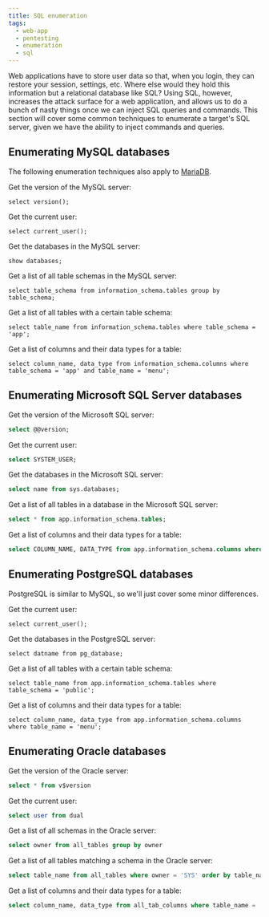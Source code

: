 ```yaml
---
title: SQL enumeration
tags:
  - web-app
  - pentesting
  - enumeration
  - sql
---
```

Web applications have to store user data so that, when you login, they can restore your session, settings, etc. Where else would they hold this information but a relational database like SQL? Using SQL, however, increases the attack surface for a web application, and allows us to do a bunch of nasty things once we can inject SQL queries and commands. This section will cover some common techniques to enumerate a target's SQL server, given we have the ability to inject commands and queries.
## Enumerating MySQL databases
The following enumeration techniques also apply to [MariaDB](https://mariadb.org/).

Get the version of the MySQL server:
```mysql
select version();
```
Get the current user:
```mysql
select current_user();
```
Get the databases in the MySQL server:
```mysql
show databases;
```
Get a list of all table schemas in the MySQL server:
```mysql
select table_schema from information_schema.tables group by table_schema;
```
Get a list of all tables with a certain table schema:
```mysql
select table_name from information_schema.tables where table_schema = 'app';
```
Get a list of columns and their data types for a table:
```mysql
select column_name, data_type from information_schema.columns where table_schema = 'app' and table_name = 'menu';
```
## Enumerating Microsoft SQL Server databases
Get the version of the Microsoft SQL server:
```sql
select @@version;
```
Get the current user:
```sql
select SYSTEM_USER;
```
Get the databases in the Microsoft SQL server:
```sql
select name from sys.databases;
```
Get a list of all tables in a database in the Microsoft SQL server:
```sql
select * from app.information_schema.tables;
```
Get a list of columns and their data types for a table:
```sql
select COLUMN_NAME, DATA_TYPE from app.information_schema.columns where TABLE_NAME = 'menu';
```
## Enumerating PostgreSQL databases
PostgreSQL is similar to MySQL, so we'll just cover some minor differences.

Get the current user:
```postgresql
select current_user();
```
Get the databases in the PostgreSQL server:
```postgresql
select datname from pg_database;
```
Get a list of all tables with a certain table schema:
```postgresql
select table_name from app.information_schema.tables where table_schema = 'public';
```
Get a list of columns and their data types for a table:
```postgresql
select column_name, data_type from app.information_schema.columns where table_name = 'menu';
```
## Enumerating Oracle databases
Get the version of the Oracle server:
```sql
select * from v$version
```
Get the current user:
```sql
select user from dual
```
Get a list of all schemas in the Oracle server:
```sql
select owner from all_tables group by owner
```
Get a list of all tables matching a schema in the Oracle server:
```sql
select table_name from all_tables where owner = 'SYS' order by table_name
```
Get a list of columns and their data types for a table:
```sql
select column_name, data_type from all_tab_columns where table_name = 'MENU'
```